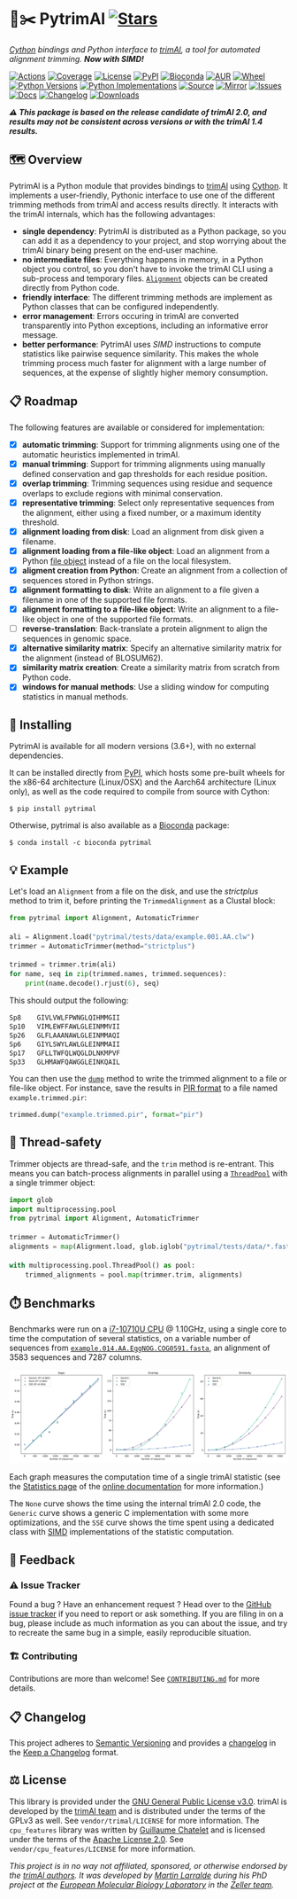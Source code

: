 # 🐍✂️ PytrimAl [![Stars](https://img.shields.io/github/stars/althonos/pytrimal.svg?style=social&maxAge=3600&label=Star)](https://github.com/althonos/pytrimal/stargazers)

*[Cython](https://cython.org/) bindings and Python interface to [trimAl](http://trimal.cgenomics.org/), a tool for automated alignment trimming. **Now with SIMD!***

[![Actions](https://img.shields.io/github/workflow/status/althonos/pytrimal/Test/main?logo=github&style=flat-square&maxAge=300)](https://github.com/althonos/pytrimal/actions)
[![Coverage](https://img.shields.io/codecov/c/gh/althonos/pytrimal?style=flat-square&maxAge=3600&logo=codecov)](https://codecov.io/gh/althonos/pytrimal/)
[![License](https://img.shields.io/badge/license-GPLv3-blue.svg?style=flat-square&maxAge=2678400)](https://choosealicense.com/licenses/gpl-3.0/)
[![PyPI](https://img.shields.io/pypi/v/pytrimal.svg?style=flat-square&maxAge=3600&logo=PyPI)](https://pypi.org/project/pytrimal)
[![Bioconda](https://img.shields.io/conda/vn/bioconda/pytrimal?style=flat-square&maxAge=3600&logo=anaconda)](https://anaconda.org/bioconda/pytrimal)
[![AUR](https://img.shields.io/aur/version/python-pytrimal?logo=archlinux&style=flat-square&maxAge=3600)](https://aur.archlinux.org/packages/python-pytrimal)
[![Wheel](https://img.shields.io/pypi/wheel/pytrimal.svg?style=flat-square&maxAge=3600)](https://pypi.org/project/pytrimal/#files)
[![Python Versions](https://img.shields.io/pypi/pyversions/pytrimal.svg?style=flat-square&maxAge=600&logo=python)](https://pypi.org/project/pytrimal/#files)
[![Python Implementations](https://img.shields.io/pypi/implementation/pytrimal.svg?style=flat-square&maxAge=600&label=impl)](https://pypi.org/project/pytrimal/#files)
[![Source](https://img.shields.io/badge/source-GitHub-303030.svg?maxAge=2678400&style=flat-square)](https://github.com/althonos/pytrimal/)
[![Mirror](https://img.shields.io/badge/mirror-EMBL-009f4d?style=flat-square&maxAge=2678400)](https://git.embl.de/larralde/pytrimal/)
[![Issues](https://img.shields.io/github/issues/althonos/pytrimal.svg?style=flat-square&maxAge=600)](https://github.com/althonos/pytrimal/issues)
[![Docs](https://img.shields.io/readthedocs/pytrimal/latest?style=flat-square&maxAge=600)](https://pytrimal.readthedocs.io)
[![Changelog](https://img.shields.io/badge/keep%20a-changelog-8A0707.svg?maxAge=2678400&style=flat-square)](https://github.com/althonos/pytrimal/blob/main/CHANGELOG.md)
[![Downloads](https://img.shields.io/badge/dynamic/json?style=flat-square&color=303f9f&maxAge=86400&label=downloads&query=%24.total_downloads&url=https%3A%2F%2Fapi.pepy.tech%2Fapi%2Fprojects%2Fpytrimal)](https://pepy.tech/project/pytrimal)

***⚠️ This package is based on the release candidate of trimAl 2.0, and results
may not be consistent across versions or with the trimAl 1.4 results.***

## 🗺️ Overview

PytrimAl is a Python module that provides bindings to [trimAl](http://trimal.cgenomics.org/)
using [Cython](https://cython.org/). It implements a user-friendly, Pythonic
interface to use one of the different trimming methods from trimAl and
access results directly. It interacts with the trimAl internals, which has
the following advantages:

- **single dependency**: PytrimAl is distributed as a Python package, so you
  can add it as a dependency to your project, and stop worrying about the
  trimAl binary being present on the end-user machine.
- **no intermediate files**: Everything happens in memory, in a Python object
  you control, so you don't have to invoke the trimAl CLI using a
  sub-process and temporary files.
  [`Alignment`](https://pytrimal.readthedocs.io/en/latest/api/alignment.html#pytrimal.Alignment)
  objects can be created directly from Python code.
- **friendly interface**: The different trimming methods are implement as
  Python classes that can be configured independently.
- **error management**: Errors occuring in trimAl are converted
  transparently into Python exceptions, including an informative
  error message.
- **better performance**: PytrimAl uses *SIMD* instructions to compute
  statistics like pairwise sequence similarity. This makes the whole
  trimming process much faster for alignment with a large number of
  sequences, at the expense of slightly higher memory consumption.

## 📋 Roadmap

The following features are available or considered for implementation:

- [x] **automatic trimming**: Support for trimming alignments using one of the
  automatic heuristics implemented in trimAl.
- [x] **manual trimming**: Support for trimming alignments using manually
  defined conservation and gap thresholds for each residue position.
- [x] **overlap trimming**: Trimming sequences using residue and sequence
  overlaps to exclude regions with minimal conservation.
- [x] **representative trimming**: Select only representative sequences
  from the alignment, either using a fixed number, or a maximum identity
  threshold.
- [x] **alignment loading from disk**: Load an alignment from disk given
  a filename.
- [x] **alignment loading from a file-like object**: Load an alignment from
  a Python [file object](https://docs.python.org/3/glossary.html#term-file-object)
  instead of a file on the local filesystem.
- [x] **aligment creation from Python**: Create an alignment from a collection
  of sequences stored in Python strings.
- [x] **alignment formatting to disk**: Write an alignment to a file given
  a filename in one of the supported file formats.
- [x] **alignment formatting to a file-like object**: Write an alignment to
  a file-like object in one of the supported file formats.
- [ ] **reverse-translation**: Back-translate a protein alignment to align
  the sequences in genomic space.
- [x] **alternative similarity matrix**: Specify an alternative similarity
  matrix for the alignment (instead of BLOSUM62).
- [x] **similarity matrix creation**: Create a similarity matrix from scratch
  from Python code.
- [x] **windows for manual methods**: Use a sliding window for computing
  statistics in manual methods.

## 🔧 Installing

PytrimAl is available for all modern versions (3.6+), with no external dependencies.

It can be installed directly from [PyPI](https://pypi.org/project/pytrimal/),
which hosts some pre-built wheels for the x86-64 architecture (Linux/OSX)
and the Aarch64 architecture (Linux only), as well as the code required to compile
from source with Cython:
```console
$ pip install pytrimal
```

Otherwise, pytrimal is also available as a [Bioconda](https://bioconda.github.io/)
package:
```console
$ conda install -c bioconda pytrimal
```

## 💡 Example

Let's load an `Alignment` from a file on the disk, and use the *strictplus*
method to trim it, before printing the `TrimmedAlignment` as a Clustal block:
```python
from pytrimal import Alignment, AutomaticTrimmer

ali = Alignment.load("pytrimal/tests/data/example.001.AA.clw")
trimmer = AutomaticTrimmer(method="strictplus")

trimmed = trimmer.trim(ali)
for name, seq in zip(trimmed.names, trimmed.sequences):
    print(name.decode().rjust(6), seq)
```

This should output the following:
```
Sp8    GIVLVWLFPWNGLQIHMMGII
Sp10   VIMLEWFFAWLGLEINMMVII
Sp26   GLFLAAANAWLGLEINMMAQI
Sp6    GIYLSWYLAWLGLEINMMAII
Sp17   GFLLTWFQLWQGLDLNKMPVF
Sp33   GLHMAWFQAWGGLEINKQAIL
```

You can then use the
[`dump`](https://pytrimal.readthedocs.io/en/latest/api/alignment.html#pytrimal.Alignment.dump)
method to write the trimmed alignment to a file or file-like
object. For instance, save the results in
[PIR format](https://www.bioinformatics.nl/tools/crab_pir.html)
to a file named `example.trimmed.pir`:
```python
trimmed.dump("example.trimmed.pir", format="pir")
```

## 🧶 Thread-safety

Trimmer objects are thread-safe, and the `trim` method is re-entrant.
This means you can batch-process alignments in parallel using a
[`ThreadPool`](https://docs.python.org/3/library/multiprocessing.html#multiprocessing.pool.ThreadPool)
with a single trimmer object:
```python
import glob
import multiprocessing.pool
from pytrimal import Alignment, AutomaticTrimmer

trimmer = AutomaticTrimmer()
alignments = map(Alignment.load, glob.iglob("pytrimal/tests/data/*.fasta"))

with multiprocessing.pool.ThreadPool() as pool:
    trimmed_alignments = pool.map(trimmer.trim, alignments)
```

## ⏱️ Benchmarks

Benchmarks were run on a [i7-10710U CPU](https://ark.intel.com/content/www/us/en/ark/products/196448/intel-core-i710710u-processor-12m-cache-up-to-4-70-ghz.html)
@ 1.10GHz, using a single core to time the computation of several statistics,
on a variable number of sequences from
[`example.014.AA.EggNOG.COG0591.fasta`](https://github.com/inab/trimal/blob/trimAl/dataset/example.014.AA.EggNOG.COG0591.fasta),
an alignment of 3583 sequences and 7287 columns.

![Benchmarks](https://raw.githubusercontent.com/althonos/pytrimal/main/bench/v0.4.0.svg)

Each graph measures the computation time of a single trimAl statistic
(see the [Statistics page](https://pytrimal.readthedocs.io/en/stable/statistics.html)
of the [online documentation](https://pytrimal.readthedocs.io/) for more
information.)

The `None` curve shows the time using the internal trimAl 2.0 code,
the `Generic` curve shows a generic C implementation with some more
optimizations, and the `SSE` curve shows the time spent using a dedicated
class with [SIMD](https://en.wikipedia.org/wiki/Single_instruction,_multiple_data)
implementations of the statistic computation.

## 💭 Feedback

### ⚠️ Issue Tracker

Found a bug ? Have an enhancement request ? Head over to the [GitHub issue tracker](https://github.com/althonos/pytrimal/issues)
if you need to report or ask something. If you are filing in on a bug,
please include as much information as you can about the issue, and try to
recreate the same bug in a simple, easily reproducible situation.


### 🏗️ Contributing

Contributions are more than welcome! See
[`CONTRIBUTING.md`](https://github.com/althonos/pytrimal/blob/main/CONTRIBUTING.md)
for more details.


## 📋 Changelog

This project adheres to [Semantic Versioning](http://semver.org/spec/v2.0.0.html)
and provides a [changelog](https://github.com/althonos/pytrimal/blob/main/CHANGELOG.md)
in the [Keep a Changelog](http://keepachangelog.com/en/1.0.0/) format.


## ⚖️ License

This library is provided under the [GNU General Public License v3.0](https://choosealicense.com/licenses/gpl-3.0/).
trimAl is developed by the [trimAl team](http://trimal.cgenomics.org/trimal_team) and is distributed under the
terms of the GPLv3 as well. See `vendor/trimal/LICENSE` for more information.
The `cpu_features` library was written by [Guillaume Chatelet](https://github.com/gchatelet) and is
licensed under the terms of the [Apache License 2.0](https://choosealicense.com/licenses/apache-2.0/). See `vendor/cpu_features/LICENSE` for more information.

*This project is in no way not affiliated, sponsored, or otherwise endorsed
by the [trimAl authors](http://trimal.cgenomics.org/trimal_team). It was developed
by [Martin Larralde](https://github.com/althonos/) during his PhD project
at the [European Molecular Biology Laboratory](https://www.embl.de/) in
the [Zeller team](https://github.com/zellerlab).*
